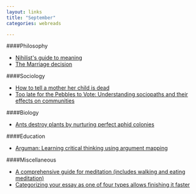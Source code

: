 ```yaml
---
layout: links
title: "September"
categories: webreads

---
```


####Philosophy
  * [Nihilist's guide to meaning](http://www.meltingasphalt.com/a-nihilists-guide-to-meaning/)
  * [The Marriage decision](http://waitbutwhy.com/2016/09/marriage-decision.html)

####Sociology
  * [How to tell a mother her child is dead](http://www.nytimes.com/2016/09/04/opinion/sunday/how-to-tell-a-mother-her-child-is-dead.html)
  * [Too late for the Pebbles to Vote: Understanding sociopaths and their effects on communities](https://status451.com/2016/08/09/too-late-for-the-pebbles-to-vote-part-1/)

####Biology
  * [Ants destroy plants by nurturing perfect aphid colonies](http://arstechnica.com/science/2016/09/ants-are-destroying-your-plants-by-nurturing-perfect-aphid-colonies/)

####Education
  * [Arguman: Learning critical thinking using argument mapping](http://en.arguman.org/about)

####Miscellaneous
  * [A comprehensive guide for meditation (includes walking and eating meditation)](http://www.nytimes.com/well/guides/how-to-meditate)
  * [Categorizing your essay as one of four types allows finishing it faster](http://www.downes.ca/post/38526)


